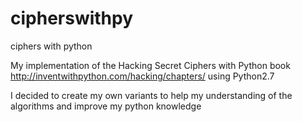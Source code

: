 # cipherswithpy
ciphers with python

My implementation of the Hacking Secret Ciphers with Python book http://inventwithpython.com/hacking/chapters/ using Python2.7

I decided to create my own variants to help my understanding of the algorithms and improve my python knowledge

